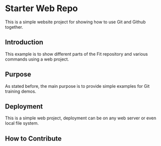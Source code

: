 # Starter Web Repo

This is a simple website project for 
showing how to use Git and Github together.

## Introduction

This example is to show different parts
of the Fit repository and various commands
using a web project.

## Purpose

As stated before, the main purpose is to
provide simple examples for Git training
demos.

## Deployment

This is a simple web project, deployment
can be on any web server or even local file system.

## How to Contribute